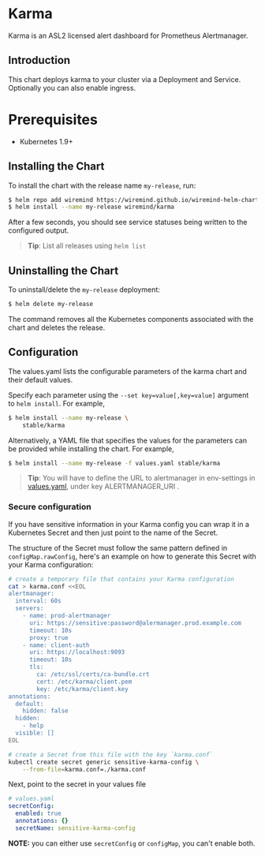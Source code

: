 # Karma

Karma is an ASL2 licensed alert dashboard for Prometheus Alertmanager.

## Introduction

This chart deploys karma to your cluster via a Deployment and Service.
Optionally you can also enable ingress.

# Prerequisites

- Kubernetes 1.9+

## Installing the Chart

To install the chart with the release name `my-release`, run:

```bash
$ helm repo add wiremind https://wiremind.github.io/wiremind-helm-charts
$ helm install --name my-release wiremind/karma
```

After a few seconds, you should see service statuses being written to the configured output.

> **Tip**: List all releases using `helm list`

## Uninstalling the Chart

To uninstall/delete the `my-release` deployment:

```bash
$ helm delete my-release
```

The command removes all the Kubernetes components associated with the chart and deletes the release.

## Configuration

The values.yaml lists the configurable parameters of the karma chart and their default values.

Specify each parameter using the `--set key=value[,key=value]` argument to `helm install`. For example,

```bash
$ helm install --name my-release \
    stable/karma
```

Alternatively, a YAML file that specifies the values for the parameters can be provided while installing the chart. For example,

```bash
$ helm install --name my-release -f values.yaml stable/karma
```

> **Tip**: You will have to define the URL to alertmanager in env-settings in [values.yaml](values.yaml), under key ALERTMANAGER_URI .

### Secure configuration

If you have sensitive information in your Karma config you can wrap it in a Kubernetes Secret and then just point to the name of the Secret.

The structure of the Secret must follow the same pattern defined in `configMap.rawConfig`, here's an example on how to generate this Secret
with your Karma configuration:

```sh
# create a temporary file that contains your Karma configuration
cat > karma.conf <<EOL
alertmanager:
  interval: 60s
  servers:
    - name: prod-alertmanager
      uri: https://sensitive:password@alermanager.prod.example.com
      timeout: 10s
      proxy: true
    - name: client-auth
      uri: https://localhost:9093
      timeout: 10s
      tls:
        ca: /etc/ssl/certs/ca-bundle.crt
        cert: /etc/karma/client.pem
        key: /etc/karma/client.key
annotations:
  default:
    hidden: false
  hidden:
    - help
  visible: []
EOL

# create a Secret from this file with the key `karma.conf`
kubectl create secret generic sensitive-karma-config \
    --from-file=karma.conf=./karma.conf
```

Next, point to the secret in your values file

```yml
# values.yaml
secretConfig:
  enabled: true
  annotations: {}
  secretName: sensitive-karma-config
```

**NOTE:** you can either use `secretConfig` or `configMap`, you can't enable both.
